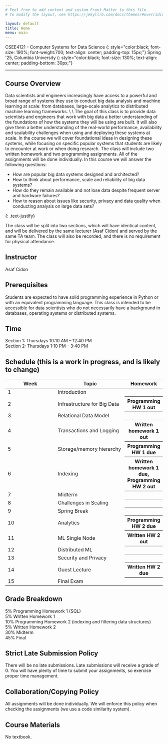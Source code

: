 ```yaml
---
# Feel free to add content and custom Front Matter to this file.
# To modify the layout, see https://jekyllrb.com/docs/themes/#overriding-theme-defaults

layout: default
title: Home
menu: main
---
```


CSEE4121 - Computer Systems for Data Science 
{: style="color:black; font-size: 190%; font-weight:700; text-align: center; padding-top: 15px;"}
Spring '25, Columbia University
{: style="color:black; font-size: 130%; text-align: center; padding-bottom: 30px;"}

----

## Course Overview
Data scientists and engineers increasingly have access to a powerful and broad
range of systems they use to conduct big data analysis and machine learning at
scale: from databases, large-scale analytics to distributed machine learning
frameworks. \\
\\
The goal of this class is to provide data scientists and engineers that work
with big data a better understanding of the foundations of how the systems they
will be using are built. It will also give them a better understanding of the
real-world performance, availability and scalability challenges when using and
deploying these systems at scale. In the course we will cover foundational ideas
in designing these systems, while focusing on specific popular systems that
students are likely to encounter at work or when doing research. The class will
include two written homework and two programming assignments. All of the assignments will be done
individually. In this course we will answer the following questions:
<ul>
  <li>How are popular big data systems designed and architected?</li>
  <li>How to think about performance, scale and reliability of big data systems?</li>
  <li>How do they remain available and not lose data despite frequent server and
hardware failures?</li>
  <li>How to reason about issues like security, privacy and data quality when
conducting analysis on large data sets?</li>
</ul>
{: .text-justify}

The class will be split into two sections, which will have identical content, and will be delivered by the same lecturer (Asaf Cidon) and served by the same TA team. The class will also be recorded, and there is no requirement for physical attendance.


## Instructor
Asaf Cidon

## Prerequisites
Students are expected to have solid programming experience in Python or with an
equivalent programming language. This class is intended to be accessible for
data scientists who do not necessarily have a background in databases, operating
systems or distributed systems.

## Time
Section 1: Thursdays 10:10 AM – 12:40 PM<br />
Section 2: Thursdays 1:10 PM – 3:40 PM

## Schedule (this is a work in progress, and is likely to change)
<table>
<colgroup>
<col width="33%" />
<col width="45%" />
<col width="22%" />
</colgroup>
<thead>
<tr class="header">
<th>Week</th>
<th>Topic</th>
<th>Homework</th>
</tr>
</thead>
<tbody>
<tr>
<td markdown="span">1</td>
<td markdown="span">Introduction</td>
<th></th>
</tr>
<tr>
<td markdown="span">2</td>
<td markdown="span">Infrastructure for Big Data</td>
<th>Programming HW 1 out</th>
</tr>
<tr>
<td markdown="span">3</td>
<td markdown="span">Relational Data Model</td>
<th></th>
</tr>
<tr>
<td markdown="span">4</td>
<td markdown="span">Transactions and Logging</td>
<th>Written homework 1 out</th>
</tr>
<tr>
<td markdown="span">5</td>
<td markdown="span">Storage/memory hierarchy</td>
<th>Programming HW 1 due</th>
</tr>
<tr>
<td markdown="span">6</td>
<td markdown="span"> Indexing</td>
<th>Written homework 1 due, Programming HW 2 out</th>
</tr>
<tr>
<td markdown="span">7</td>
<td markdown="span">Midterm</td>
<th></th>
</tr>
<tr>
<td markdown="span">8</td>
<td markdown="span">Challenges in Scaling</td>
<th></th>
</tr>
<tr>
<td markdown="span">9</td>
<td markdown="span">Spring Break</td>
<th></th>
</tr>
<tr>
<td markdown="span">10</td>
<td markdown="span">Analytics</td>
<th>Programming HW 2 due</th>
</tr>
<tr>
<td markdown="span">11</td>
<td markdown="span">ML Single Node</td>
<th>Written HW 2 out</th>
</tr>
<tr>
<td markdown="span">12</td>
<td markdown="span">Distributed ML</td>
<th></th>
</tr>
<tr>
<td markdown="span">13</td>
<td markdown="span">Security and Privacy</td>
<th></th>
</tr>
<tr>
<td markdown="span">14</td>
<td markdown="span">Guest Lecture</td>
<th>Written HW 2 due</th>
</tr>
<tr>
<td markdown="span">15</td>
<td markdown="span">Final Exam</td>
<th></th>
</tr>
<tr>
</tbody>
</table>

## Grade Breakdown
5% Programming Homework 1 (SQL) <br />
5% Written Homework 1 <br />
10% Programming Homework 2 (indexing and filtering data structures) <br />
5% Written Homework 2 <br />
30% Midterm <br />
45% Final

## Strict Late Submission Policy
There will be no late submissions. Late submissions will receive a grade of 0.
You will have plenty of time to submit your assignments, so exercise proper
time management.

## Collaboration/Copying Policy
All assignments will be done individually. We will enforce this policy when
checking the assignments (we use a code similarity system).

## Course Materials
No textbook.

